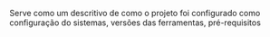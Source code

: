 Serve como um descritivo de como o projeto foi configurado 
como configuração do sistemas, versões das ferramentas, pré-requisitos  